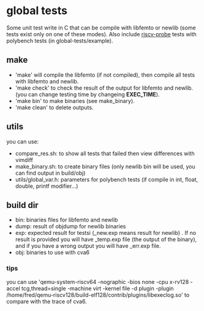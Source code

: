 # global tests

Some unit test write in C that can be compile with libfemto or newlib (some tests exist only on one of these modes).
Also include [riscv-probe](https://github.com/fpetrot/riscv-probe.git) tests  with polybench tests (in global-tests/example).


## make
- 'make' will compile the libfemto (if not compiled), then compile all tests with libfemto and newlib.
- 'make check' to check the result of the output for libfemto and newlib. (you can change testing time by changeing **EXEC_TIME**).
- 'make bin' to make binaries (see make\_binary).
- 'make clean' to delete outputs.

## utils
you can use:
- compare\_res.sh: to show all tests that failed then view differences with vimdiff
- make\_binary.sh: to create binary files (only newlib bin will be used, you can find output in build/obj)
- utils/global\_var.h: parameters for polybench tests (if compile in int, float, double, printf modifier...)

## build dir
- bin: binaries files for libfemto and newlib 
- dump: result of objdump for newlib binaries
- exp: expected result for testsi (\_new.exp means result for newlib) . If no result is provided you will have \_temp.exp file (the output of the binary), and if you have a wrong output you will have \_err.exp file.
- obj: binaries to use with cva6

### tips
you can use 'qemu-system-riscv64  -nographic -bios none -cpu x-rv128 -accel tcg,thread=single -machine virt -kernel file -d plugin -plugin /home/fred/qemu-riscv128/build-elf128/contrib/plugins/libexeclog.so' to compare with the trace of cva6.
